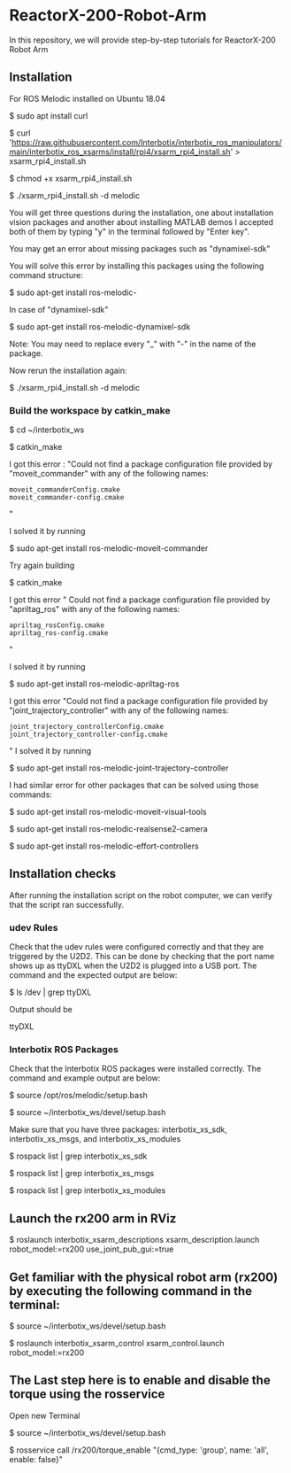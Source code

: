 # ReactorX-200-Robot-Arm
In this repository, we will provide step-by-step tutorials for ReactorX-200 Robot Arm


## Installation
For ROS Melodic installed on Ubuntu 18.04

$ sudo apt install curl

$ curl 'https://raw.githubusercontent.com/Interbotix/interbotix_ros_manipulators/main/interbotix_ros_xsarms/install/rpi4/xsarm_rpi4_install.sh' > xsarm_rpi4_install.sh

$ chmod +x xsarm_rpi4_install.sh

$ ./xsarm_rpi4_install.sh -d melodic

You will get three questions during the installation, one about installation vision packages and another about installing MATLAB demos I accepted both of them by typing "y" in the terminal followed by "Enter key".

You may get an error about missing packages such as "dynamixel-sdk"

You will solve this error by installing this packages using the following command structure:

$ sudo apt-get install ros-melodic-<package-name>

In case of "dynamixel-sdk"

$ sudo apt-get install ros-melodic-dynamixel-sdk


Note: You may need to replace every "_" with "-" in the name of the package. 

Now rerun the installation again:

$ ./xsarm_rpi4_install.sh -d melodic

### Build the workspace by catkin_make

$ cd ~/interbotix_ws

$ catkin_make

I got this error : "Could not find a package configuration file provided by "moveit_commander"
  with any of the following names:

    moveit_commanderConfig.cmake
    moveit_commander-config.cmake
"

I solved it by running 

$ sudo apt-get install ros-melodic-moveit-commander

Try again building

$ catkin_make

I got this error " Could not find a package configuration file provided by "apriltag_ros" with
  any of the following names:

    apriltag_rosConfig.cmake
    apriltag_ros-config.cmake
"

I solved it by running 

$ sudo apt-get install ros-melodic-apriltag-ros

I got this error "Could not find a package configuration file provided by
  "joint_trajectory_controller" with any of the following names:

    joint_trajectory_controllerConfig.cmake
    joint_trajectory_controller-config.cmake
"
I solved it by running 

$ sudo apt-get install ros-melodic-joint-trajectory-controller

I had similar error for other packages that can be solved using those commands:

$ sudo apt-get install ros-melodic-moveit-visual-tools

$ sudo apt-get install ros-melodic-realsense2-camera

$ sudo apt-get install ros-melodic-effort-controllers


## Installation checks

After running the installation script on the robot computer, we can verify that the script ran successfully.

### udev Rules

Check that the udev rules were configured correctly and that they are triggered by the U2D2. This can be done by checking that the port name shows up as ttyDXL when the U2D2 is plugged into a USB port. The command and the expected output are below:

$ ls /dev | grep ttyDXL

Output should be 

ttyDXL

### Interbotix ROS Packages

Check that the Interbotix ROS packages were installed correctly. The command and example output are below:

$ source /opt/ros/melodic/setup.bash

$ source ~/interbotix_ws/devel/setup.bash

Make sure that you have three packages: interbotix_xs_sdk, interbotix_xs_msgs, and interbotix_xs_modules

$ rospack list | grep interbotix_xs_sdk

$ rospack list | grep interbotix_xs_msgs

$ rospack list | grep interbotix_xs_modules


## Launch the rx200 arm in RViz 

$ roslaunch interbotix_xsarm_descriptions xsarm_description.launch robot_model:=rx200 use_joint_pub_gui:=true

## Get familiar with the physical robot arm (rx200) by executing the following command in the terminal:

$ source ~/interbotix_ws/devel/setup.bash

$ roslaunch interbotix_xsarm_control xsarm_control.launch robot_model:=rx200

## The Last step here is to enable and disable the torque using the rosservice

Open new Terminal

$ source ~/interbotix_ws/devel/setup.bash

$ rosservice call /rx200/torque_enable "{cmd_type: 'group', name: 'all', enable: false}"






